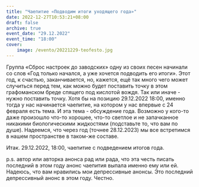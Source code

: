 ```yaml
---
title: "Чаепитие «Подводим итоги уходящего года»"
date: 2022-12-27T10:53:21+08:00
draft: false
archive: true
event_date: "29.12.2022"
event_time: "18:00"
cover: 
    image: /evento/20221229-teofesto.jpg
---
```

Группа «Сброс настроек до заводских» одну из своих песен начинали со слов «Год только начался, а уже хочется подводить его итоги». Этот год, к счастью, заканчивается, но, кажется, ещё так много чего может случиться перед тем, как можно будет поставить точку в этом графоманском бреде спящего под кислотой вождя. Так или иначе - нужно поставить точку. Хотя бы на позицию 29.12.2022 18:00, именно тогда у нас начинается чаепитие, на котором у нас впервые с 24 февраля есть тема. И эта тема - обсуждение года. Возможно у кого-то даже произошло что-то хорошее, что-то светлое и не запачканное никакими биологическими жидкостями (подставьте то, что вам по душе).
Надеемся, что через год (точнее 28.12.2023) мы все встретимся в нашем пространстве в таком-же составе.

Итак. 29.12.2022, 18:00, чаепитие с подведением итогов года.

p.s. автор или авторка анонса рад или рада, что эта честь писать последний в этом году анонс чаепития выпала именно ему или ей. Надеюсь, что вам нравились мои депрессивные анонсы. Это последний депрессивный анонс в этом году. Честно.